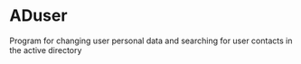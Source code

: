 # ADuser
Program for changing user personal data and searching for user contacts in the active directory
